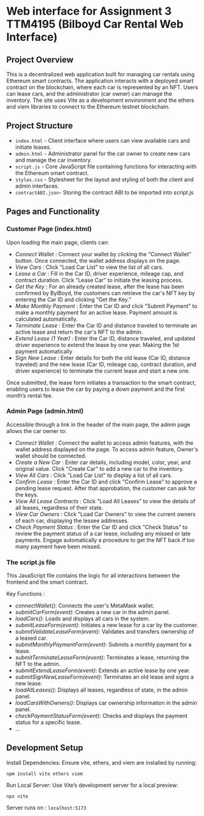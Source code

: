 # Web interface for Assignment 3 TTM4195 (Bilboyd Car Rental Web Interface)

## Project Overview

This is a decentralized web application built for managing car rentals using Ethereum smart contracts. The application interacts with a deployed smart contract on the blockchain, where each car is represented by an NFT. Users can lease cars, and the administrator (car owner) can manage the inventory. The site uses Vite as a development environment and the ethers and viem libraries to connect to the Ethereum testnet blockchain.

## Project Structure

- `index.html` - Client interface where users can view available cars and initiate leases.
- `admin.html` - Administrator panel for the car owner to create new cars and manage the car inventory.
- `script.js` - Core JavaScript file containing functions for interacting with the Ethereum smart contract.
- `styles.css` - Stylesheet for the layout and styling of both the client and admin interfaces.
- `contractABI.json`- Storing the contract ABI to be imported into script.js

## Pages and Functionality

### Customer Page (index.html)

Upon loading the main page, clients can:

- _Connect Wallet_ : Connect your wallet by clicking the "Connect Wallet" button. Once connected, the wallet address displays on the page.
- _View Cars_ : Click "Load Car List" to view the list of all cars.
- _Lease a Car_ : Fill in the Car ID, driver experience, mileage cap, and contract duration. Click "Lease Car" to initiate the leasing process.
- _Get the Key_ : For an already created lease, after the lease has been confirmed by BylBoyd, the customers can retrieve the car's NFT key by entering the Car ID and clicking "Get the Key."
- _Make Monthly Payment_ : Enter the Car ID and click "Submit Payment" to make a monthly payment for an active lease. Payment amount is calculated automatically.
- _Terminate Lease_ : Enter the Car ID and distance traveled to terminate an active lease and return the car's NFT to the admin.
- _Extend Lease (1 Year)_ : Enter the Car ID, distance traveled, and updated driver experience to extend the lease by one year. Making the 1st payment automatically
- _Sign New Lease_ : Enter details for both the old lease (Car ID, distance traveled) and the new lease (Car ID, mileage cap, contract duration, and driver experience) to terminate the current lease and start a new one.

Once submitted, the lease form initiates a transaction to the smart contract, enabling users to lease the car by paying a down payment and the first month’s rental fee.

### Admin Page (admin.html)

Accessible through a link in the header of the main page, the admin page allows the car owner to:

- _Connect Wallet_ : Connect the wallet to access admin features, with the wallet address displayed on the page. To access admin feature, Owner's wallet should be connected.
- _Create a New Car_ : Enter car details, including model, color, year, and original value. Click "Create Car" to add a new car to the inventory.
- _View All Cars_ : Click "Load Car List" to display a list of all cars.
- _Confirm Lease_ : Enter the Car ID and click "Confirm Lease" to approve a pending lease request. After that approbation, the customer can ask for the keys.
- _View All Lease Contracts_ : Click "Load All Leases" to view the details of all leases, regardless of their state.
- _View Car Owners_ : Click "Load Car Owners" to view the current owners of each car, displaying the lessee addresses.
- _Check Payment Status_ : Enter the Car ID and click "Check Status" to review the payment status of a car lease, including any missed or late payments. Engage automatically a procedure to get the NFT back if too many payment have been missed.

### The script.js file

This JavaScript file contains the logic for all interactions between the frontend and the smart contract.

Key Functions :

- _connectWallet()_: Connects the user's MetaMask wallet.
- _submitCarForm(event)_: Creates a new car in the admin panel.
- _loadCars()_: Loads and displays all cars in the system.
- _submitLeaseForm(event)_: Initiates a new lease for a car by the customer.
- _submitValidateLeaseForm(event)_: Validates and transfers ownership of a leased car.
- _submitMonthlyPaymentForm(event)_: Submits a monthly payment for a lease.
- _submitTerminateLeaseForm(event)_: Terminates a lease, returning the NFT to the admin.
- _submitExtendLeaseForm(event)_: Extends an active lease by one year.
- _submitSignNewLeaseForm(event)_: Terminates an old lease and signs a new lease.
- _loadAllLeases()_: Displays all leases, regardless of state, in the admin panel.
- _loadCarsWithOwners()_: Displays car ownership information in the admin panel.
- _checkPaymentStatusForm(event)_: Checks and displays the payment status for a specific lease.
- ...

## Development Setup

Install Dependencies: Ensure vite, ethers, and viem are installed by running:

`npm install vite ethers viem`

Run Local Server: Use Vite’s development server for a local preview:

`npx vite`

Server runs on : `localhost:5173`
